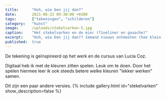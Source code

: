 ```yaml
---
title:      "Huh, wie ben jij dan?"
date:       2021-06-23 09:30:00 +0100
tags:       ["tekeningen", "schilderen"]
category:   "kunst"
image:      /uploads/stekelvarken-5.jpg
caption:    "Het stekelvarken en de mier (fineliner en gouache)"
excerpt:    "Huh, wie ben jij dan?? Iemand nieuws ontmoeten (hoe klein of anders ook). Dat is lang geleden... Ik kijk uit naar de nieuwe oude tijd! Jij ook??."
published:  true
---
```


De tekening is geïnspireerd op het werk en de cursus van Lucia Coz.

Digitaal heb ik met de kleuren zitten spelen. Leuk om te doen. Door het spelen hiermee leer ik ook steeds betere welke kleuren "lekker werken" samen.

Dit zijn een paar andere versies.
{% include gallery.html id="stekelvarken" show_description=false %}
